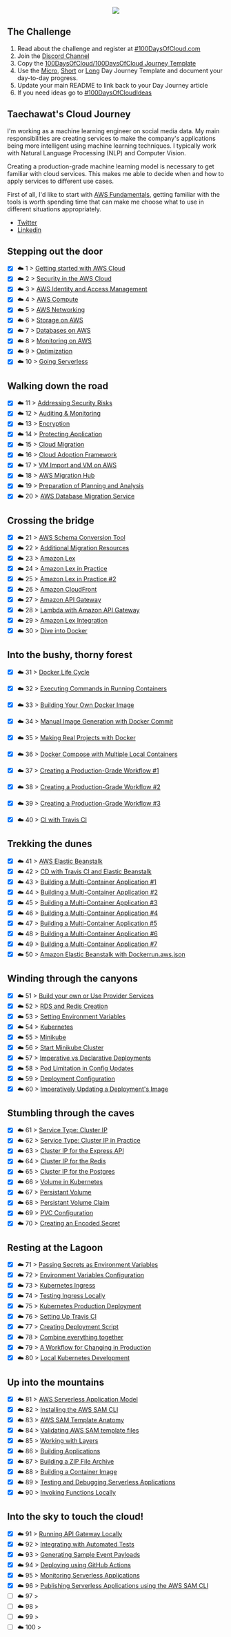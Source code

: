 <p align="center">
  <img src="banner.png">
</p>

## The Challenge
1. Read about the challenge and register at [#100DaysOfCloud.com](https://100DaysOfCloud.com)
2. Join the [Discord Channel](https://discord.gg/c6Db8nY)
3. Copy the [100DaysOfCloud/100DaysOfCloud Journey Template](https://github.com/100DaysOfCloud/100DaysOfCloud/generate)
4. Use the [Micro](Templates/000-DAY-ARTICLE-MICRO-TEMPLATE.md), [Short](Templates/001-DAY-ARTICLE-SHORT-TEMPLATE.md) or [Long](Templates/002-DAY-ARTICLE-LONG-TEMPLATE.md) Day Journey Template and document your day-to-day progress.
5. Update your main README to link back to your Day Journey article
4. If you need ideas go to [#100DaysOfCloudIdeas](https://github.com/100DaysOfCloud/100DaysOfCloudIdeas)


## Taechawat's Cloud Journey
I'm working as a machine learning engineer on social media data. My main responsibilities are creating services to make the company's applications being more intelligent using machine learning techniques. I typically work with Natural Language Processing (NLP) and Computer Vision.
<br/>

Creating a production-grade machine learning model is necessary to get familiar with cloud services. This makes me able to decide when and how to apply services to different use cases.
<br/>

First of all, I'd like to start with [AWS Fundamentals](https://www.coursera.org/specializations/aws-fundamentals), getting familiar with the tools is worth spending time that can make me choose what to use in different situations appropriately.
<br/>

- [Twitter](https://twitter.com/TaechawatK)
- [Linkedin](https://www.linkedin.com/in/taechawatk)

## Stepping out the door

- [x] ☁️ 1 > [Getting started with AWS Cloud](Journey/001/Readme.md)
- [x] ☁️ 2 > [Security in the AWS Cloud](Journey/002/Readme.md)
- [x] ☁️ 3 > [AWS Identity and Access Management](Journey/003/Readme.md)
- [x] ☁️ 4 > [AWS Compute](Journey/004/Readme.md)
- [X] ☁️ 5 > [AWS Networking](Journey/005/Readme.md)
- [x] ☁️ 6 > [Storage on AWS](Journey/006/Readme.md)
- [x] ☁️ 7 > [Databases on AWS](Journey/007/Readme.md)
- [x] ☁️ 8 > [Monitoring on AWS](Journey/008/Readme.md)
- [x] ☁️ 9 > [Optimization](Journey/009/Readme.md)
- [x] ☁️ 10 > [Going Serverless](Journey/010/Readme.md)

## Walking down the road

- [x] ☁️ 11 > [Addressing Security Risks](Journey/011/Readme.md)
- [x] ☁️ 12 > [Auditing & Monitoring](Journey/012/Readme.md)
- [x] ☁️ 13 > [Encryption](Journey/013/Readme.md)
- [x] ☁️ 14 > [Protecting Application](Journey/014/Readme.md)
- [x] ☁️ 15 > [Cloud Migration](Journey/015/Readme.md)
- [x] ☁️ 16 > [Cloud Adoption Framework](Journey/016/Readme.md)
- [x] ☁️ 17 > [VM Import and VM on AWS](Journey/017/Readme.md)
- [x] ☁️ 18 > [AWS Migration Hub](Journey/018/Readme.md)
- [x] ☁️ 19 > [Preparation of Planning and Analysis](Journey/019/Readme.md)
- [x] ☁️ 20 > [AWS Database Migration Service](Journey/020/Readme.md)

## Crossing the bridge

- [x] ☁️ 21 > [AWS Schema Conversion Tool](Journey/021/Readme.md)
- [x] ☁️ 22 > [Additional Migration Resources](Journey/022/Readme.md)
- [x] ☁️ 23 > [Amazon Lex](Journey/023/Readme.md)
- [x] ☁️ 24 > [Amazon Lex in Practice](Journey/024/Readme.md)
- [x] ☁️ 25 > [Amazon Lex in Practice #2](Journey/025/Readme.md)
- [x] ☁️ 26 > [Amazon CloudFront](Journey/026/Readme.md)
- [x] ☁️ 27 > [Amazon API Gateway](Journey/027/Readme.md)
- [x] ☁️ 28 > [Lambda with Amazon API Gateway](Journey/028/Readme.md)
- [x] ☁️ 29 > [Amazon Lex Integration](Journey/029/Readme.md)
- [x] ☁️ 30 > [Dive into Docker](Journey/030/Readme.md)

## Into the bushy, thorny forest

- [x] ☁️ 31 > [Docker Life Cycle](Journey/031/Readme.md)
- [x] ☁️ 32 > [Executing Commands in Running Containers](Journey/032/Readme.md)
- [x] ☁️ 33 > [Building Your Own Docker Image](Journey/033/Readme.md)
- [x] ☁️ 34 > [Manual Image Generation with Docker Commit](Journey/034/Readme.md)
- [x] ☁️ 35 > [Making Real Projects with Docker](Journey/035/Readme.md)
- [x] ☁️ 36 > [Docker Compose with Multiple Local Containers](Journey/036/Readme.md)
- [x] ☁️ 37 > [Creating a Production-Grade Workflow #1](Journey/037/Readme.md)
- [x] ☁️ 38 > [Creating a Production-Grade Workflow #2](Journey/038/Readme.md)
- [x] ☁️ 39 > [Creating a Production-Grade Workflow #3](Journey/039/Readme.md)
- [x] ☁️ 40 > [CI with Travis CI](Journey/040/Readme.md)


## Trekking the dunes

- [x] ☁️ 41 > [AWS Elastic Beanstalk](Journey/041/Readme.md)
- [X] ☁️ 42 > [CD with Travis CI and Elastic Beanstalk](Journey/042/Readme.md)
- [x] ☁️ 43 > [Building a Multi-Container Application #1](Journey/043/Readme.md)
- [x] ☁️ 44 > [Building a Multi-Container Application #2](Journey/044/Readme.md)
- [x] ☁️ 45 > [Building a Multi-Container Application #3](Journey/045/Readme.md)
- [x] ☁️ 46 > [Building a Multi-Container Application #4](Journey/046/Readme.md)
- [x] ☁️ 47 > [Building a Multi-Container Application #5](Journey/047/Readme.md)
- [x] ☁️ 48 > [Building a Multi-Container Application #6](Journey/048/Readme.md)
- [x] ☁️ 49 > [Building a Multi-Container Application #7](Journey/049/Readme.md)
- [x] ☁️ 50 > [Amazon Elastic Beanstalk with Dockerrun.aws.json](Journey/050/Readme.md)

## Winding through the canyons

- [x] ☁️ 51 > [Build your own or Use Provider Services](Journey/051/Readme.md)
- [x] ☁️ 52 > [RDS and Redis Creation](Journey/052/Readme.md)
- [x] ☁️ 53 > [Setting Environment Variables](Journey/053/Readme.md)
- [x] ☁️ 54 > [Kubernetes](Journey/054/Readme.md)
- [x] ☁️ 55 > [Minikube](Journey/055/Readme.md)
- [x] ☁️ 56 > [Start Minikube Cluster](Journey/056/Readme.md)
- [x] ☁️ 57 > [Imperative vs Declarative Deployments](Journey/057/Readme.md)
- [x] ☁️ 58 > [Pod Limitation in Config Updates](Journey/058/Readme.md)
- [x] ☁️ 59 > [Deployment Configuration](Journey/059/Readme.md)
- [x] ☁️ 60 > [Imperatively Updating a Deployment's Image](Journey/060/Readme.md)

## Stumbling through the caves

- [x] ☁️ 61 > [Service Type: Cluster IP](Journey/061/Readme.md)
- [x] ☁️ 62 > [Service Type: Cluster IP in Practice](Journey/062/Readme.md)
- [x] ☁️ 63 > [Cluster IP for the Express API](Journey/063/Readme.md)
- [x] ☁️ 64 > [Cluster IP for the Redis](Journey/064/Readme.md)
- [x] ☁️ 65 > [Cluster IP for the Postgres](Journey/065/Readme.md)
- [x] ☁️ 66 > [Volume in Kubernetes](Journey/066/Readme.md)
- [x] ☁️ 67 > [Persistant Volume](Journey/067/Readme.md)
- [x] ☁️ 68 > [Persistant Volume Claim](Journey/068/Readme.md)
- [x] ☁️ 69 > [PVC Configuration](Journey/069/Readme.md)
- [x] ☁️ 70 > [Creating an Encoded Secret](Journey/070/Readme.md)

## Resting at the Lagoon

- [x] ☁️ 71 > [Passing Secrets as Environment Variables](Journey/071/Readme.md)
- [x] ☁️ 72 > [Environment Variables Configuration](Journey/072/Readme.md)
- [x] ☁️ 73 > [Kubernetes Ingress](Journey/073/Readme.md)
- [x] ☁️ 74 > [Testing Ingress Locally](Journey/074/Readme.md)
- [x] ☁️ 75 > [Kubernetes Production Deployment](Journey/075/Readme.md)
- [x] ☁️ 76 > [Setting Up Travis CI](Journey/076/Readme.md)
- [x] ☁️ 77 > [Creating Deployment Script](Journey/077/Readme.md)
- [x] ☁️ 78 > [Combine everything together](Journey/078/Readme.md)
- [x] ☁️ 79 > [A Workflow for Changing in Production](Journey/079/Readme.md)
- [x] ☁️ 80 > [Local Kubernetes Development](Journey/080/Readme.md)

## Up into the mountains

- [x] ☁️ 81 > [AWS Serverless Application Model](Journey/081/Readme.md)
- [x] ☁️ 82 > [Installing the AWS SAM CLI](Journey/082/Readme.md)
- [x] ☁️ 83 > [AWS SAM Template Anatomy](Journey/083/Readme.md)
- [x] ☁️ 84 > [Validating AWS SAM template files](Journey/084/Readme.md)
- [x] ☁️ 85 > [Working with Layers](Journey/085/Readme.md)
- [x] ☁️ 86 > [Building Applications](Journey/086/Readme.md)
- [x] ☁️ 87 > [Building a ZIP File Archive](Journey/087/Readme.md)
- [x] ☁️ 88 > [Building a Container Image](Journey/088/Readme.md)
- [x] ☁️ 89 > [Testing and Debugging Serverless Applications](Journey/089/Readme.md)
- [x] ☁️ 90 > [Invoking Functions Locally](Journey/090/Readme.md)

## Into the sky to touch the cloud!

- [x] ☁️ 91 > [Running API Gateway Locally](Journey/091/Readme.md)
- [x] ☁️ 92 > [Integrating with Automated Tests](Journey/092/Readme.md)
- [x] ☁️ 93 > [Generating Sample Event Payloads](Journey/093/Readme.md)
- [x] ☁️ 94 > [Deploying using GitHub Actions](Journey/094/Readme.md)
- [x] ☁️ 95 > [Monitoring Serverless Applications](Journey/095/Readme.md)
- [x] ☁️ 96 > [Publishing Serverless Applications using the AWS SAM CLI](Journey/096/Readme.md)
- [ ] ☁️ 97 > [](Journey/097/Readme.md)
- [ ] ☁️ 98 > [](Journey/098/Readme.md)
- [ ] ☁️ 99 > [](Journey/099/Readme.md)
- [ ] ☁️ 100 > [](Journey/100/Readme.md)
